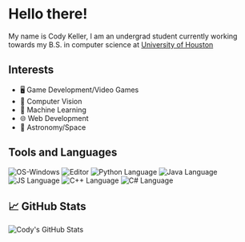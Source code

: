 # Hello there! 
My name is Cody Keller, I am an undergrad student currently working towards my B.S. in computer science at [University of Houston](https://www.uh.edu)

## Interests
- 🖥️ Game Development/Video Games
- 👀 Computer Vision
- 🤖 Machine Learning
- 🌐 Web Development
- 🚀 Astronomy/Space



## Tools and Languages
![OS-Windows](https://img.shields.io/badge/OS-Windows-blue)
![Editor](https://img.shields.io/badge/Editor-VS_Code-3CA5EA)
![Python Language](https://img.shields.io/badge/Code-Python-366D9C)
![Java Language](https://img.shields.io/badge/Code-Java-red)
![JS Language](https://img.shields.io/badge/Code-JavaScript-EFD81D)
![C++ Language](https://img.shields.io/badge/Code-C++-00427E)
![C# Language](https://img.shields.io/badge/Code-C%23-28016F)



## 📈 GitHub Stats
![Cody's GitHub Stats](https://github-readme-stats.vercel.app/api?username=cody-k&theme=gotham&show_icons=true)
<!-- ![Cody's GitHub Languages](https://github-readme-stats.vercel.app/api/top-langs/?username=cody-k&count_private=true&theme=gotham) -->
